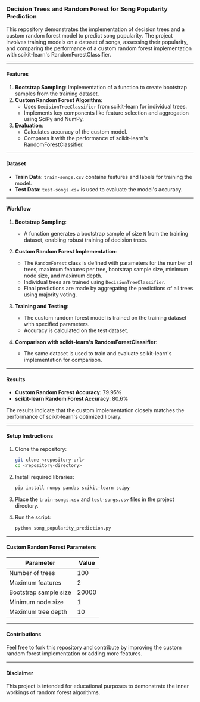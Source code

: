 ### Decision Trees and Random Forest for Song Popularity Prediction

This repository demonstrates the implementation of decision trees and a custom random forest model to predict song popularity. The project involves training models on a dataset of songs, assessing their popularity, and comparing the performance of a custom random forest implementation with scikit-learn's RandomForestClassifier.

---

#### Features

1. **Bootstrap Sampling**: Implementation of a function to create bootstrap samples from the training dataset.
2. **Custom Random Forest Algorithm**:
   - Uses `DecisionTreeClassifier` from scikit-learn for individual trees.
   - Implements key components like feature selection and aggregation using SciPy and NumPy.
3. **Evaluation**:
   - Calculates accuracy of the custom model.
   - Compares it with the performance of scikit-learn's RandomForestClassifier.

---

#### Dataset
- **Train Data**: `train-songs.csv` contains features and labels for training the model.
- **Test Data**: `test-songs.csv` is used to evaluate the model's accuracy.

---

#### Workflow

1. **Bootstrap Sampling**:
   - A function generates a bootstrap sample of size `N` from the training dataset, enabling robust training of decision trees.

2. **Custom Random Forest Implementation**:
   - The `RandomForest` class is defined with parameters for the number of trees, maximum features per tree, bootstrap sample size, minimum node size, and maximum depth.
   - Individual trees are trained using `DecisionTreeClassifier`.
   - Final predictions are made by aggregating the predictions of all trees using majority voting.

3. **Training and Testing**:
   - The custom random forest model is trained on the training dataset with specified parameters.
   - Accuracy is calculated on the test dataset.

4. **Comparison with scikit-learn's RandomForestClassifier**:
   - The same dataset is used to train and evaluate scikit-learn's implementation for comparison.

---

#### Results
- **Custom Random Forest Accuracy**: 79.95%
- **scikit-learn Random Forest Accuracy**: 80.6%

The results indicate that the custom implementation closely matches the performance of scikit-learn's optimized library.

---

#### Setup Instructions

1. Clone the repository:
   ```bash
   git clone <repository-url>
   cd <repository-directory>
   ```

2. Install required libraries:
   ```bash
   pip install numpy pandas scikit-learn scipy
   ```

3. Place the `train-songs.csv` and `test-songs.csv` files in the project directory.

4. Run the script:
   ```bash
   python song_popularity_prediction.py
   ```

---

#### Custom Random Forest Parameters

| Parameter            | Value |
|----------------------|-------|
| Number of trees      | 100   |
| Maximum features     | 2     |
| Bootstrap sample size| 20000 |
| Minimum node size    | 1     |
| Maximum tree depth   | 10    |

---

#### Contributions

Feel free to fork this repository and contribute by improving the custom random forest implementation or adding more features.

---

#### Disclaimer
This project is intended for educational purposes to demonstrate the inner workings of random forest algorithms.
